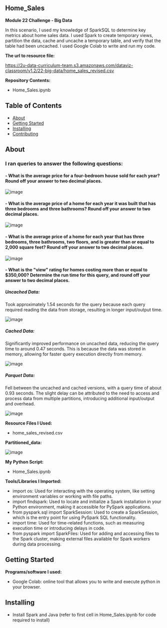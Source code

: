 ## Home_Sales
**Module 22 Challenge - Big Data**

In this scenario, I used my knowledge of SparkSQL to determine key metrics about home sales data. I used Spark to create temporary views, partition the data, cache and uncache a temporary table, and verify that the table had been uncached. I used Google Colab to write and run my code.

**The url to resource file:**

https://2u-data-curriculum-team.s3.amazonaws.com/dataviz-classroom/v1.2/22-big-data/home_sales_revised.csv


**Repository Contents:**
- Home_Sales.ipynb

## Table of Contents

- [About](#about)
- [Getting Started](#getting-started)
- [Installing](#installing)
- [Contributing](#contributing)



## About

### I ran queries to answer the following questions:

#### - What is the average price for a four-bedroom house sold for each year? Round off your answer to two decimal places.
  
![image](https://github.com/KTamas03/Home_Sales/assets/132874272/5f5442fa-da98-4e9c-babd-065fe2711822)

#### - What is the average price of a home for each year it was built that has three bedrooms and three bathrooms? Round off your answer to two decimal places.

![image](https://github.com/KTamas03/Home_Sales/assets/132874272/cedcfa9d-538a-4c70-aafc-a657dd2f3525)


#### - What is the average price of a home for each year that has three bedrooms, three bathrooms, two floors, and is greater than or equal to 2,000 square feet? Round off your answer to two decimal places.

![image](https://github.com/KTamas03/Home_Sales/assets/132874272/df92c0d7-0a43-4a86-9f8f-ae43b60fa5ed)


 #### - What is the "view" rating for homes costing more than or equal to $350,000? Determine the run time for this query, and round off your answer to two decimal places.

##### Uncached Data:

Took approximately 1.54 seconds for the query because each query required reading the data from storage, resulting in longer input/output time.
    
   ![image](https://github.com/KTamas03/Home_Sales/assets/132874272/6d5d9eff-6e2c-4487-99e5-554c908d2954)

##### Cached Data:

Significantly improved performance on uncached data, reducing the query time to around 0.47 seconds. This is because the data was stored in memory, allowing for faster query execution directly from memory.
    
   ![image](https://github.com/KTamas03/Home_Sales/assets/132874272/9057486a-51a4-40ca-bf85-264f8037ef05)

##### Parquet Data:

Fell between the uncached and cached versions, with a query time of about 0.93 seconds. The slight delay can be attributed to the need to access and process data from multiple partitions, introducing additional input/output and overhead.
    
   ![image](https://github.com/KTamas03/Home_Sales/assets/132874272/61d410a0-32a8-4b1a-8482-d060ec14bb89)


**Resource Files I Used:**
  - home_sales_revised.csv

**Partitioned_data:**

![image](https://github.com/KTamas03/Home_Sales/assets/132874272/21e32ceb-24ed-4152-9212-9d4774646435)



**My Python Script:**
  - Home_Sales.ipynb

**Tools/Libraries I Imported:**
   - import os: Used for interacting with the operating system, like setting environment variables or working with file paths.
   - import findspark: Used to locate and initialize a Spark installation in your Python environment, making it accessible for PySpark applications.
   - from pyspark.sql import SparkSession: Used to create a SparkSession, which is the entry point for using PySpark SQL functionality.
   - import time: Used for time-related functions, such as measuring execution time or introducing delays in code.
   - from pyspark import SparkFiles: Used for adding and accessing files to the Spark cluster, making external files available for Spark workers during data processing.


## Getting Started

**Programs/software I used:**
 - Google Colab: online tool that allows you to write and execute python in your browser.

## Installing
- Install Spark and Java (refer to first cell in Home_Sales.ipynb for code required to install)
  
